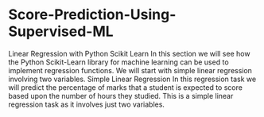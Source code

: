 # Score-Prediction-Using-Supervised-ML
Linear Regression with Python Scikit Learn  In this section we will see how the Python Scikit-Learn library for machine learning can be used to implement regression functions. We will start with simple linear regression involving two variables. Simple Linear Regression  In this regression task we will predict the percentage of marks that a student is expected to score based upon the number of hours they studied. This is a simple linear regression task as it involves just two variables.
